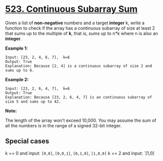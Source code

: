 # [523. Continuous Subarray Sum](https://leetcode.com/problems/continuous-subarray-sum/)

Given a list of **non-negative** numbers and a target **integer** k, write a function to check if the array has a continuous subarray of size at least 2 that sums up to the multiple of **k**, that is, sums up to n*k where n is also an **integer**.


**Example 1:**
```
Input: [23, 2, 4, 6, 7],  k=6
Output: True
Explanation: Because [2, 4] is a continuous subarray of size 2 and sums up to 6.
```
**Example 2:**
```
Input: [23, 2, 6, 4, 7],  k=6
Output: True
Explanation: Because [23, 2, 6, 4, 7] is an continuous subarray of size 5 and sums up to 42.
```

**Note:**

The length of the array won't exceed 10,000.
You may assume the sum of all the numbers is in the range of a signed 32-bit integer.

## Special cases
k == 0 and input: `[0,0]`, `[0,0,1]`, `[0,1,0]`, `[1,0,0]`
k == 2 and input: `[1,0]